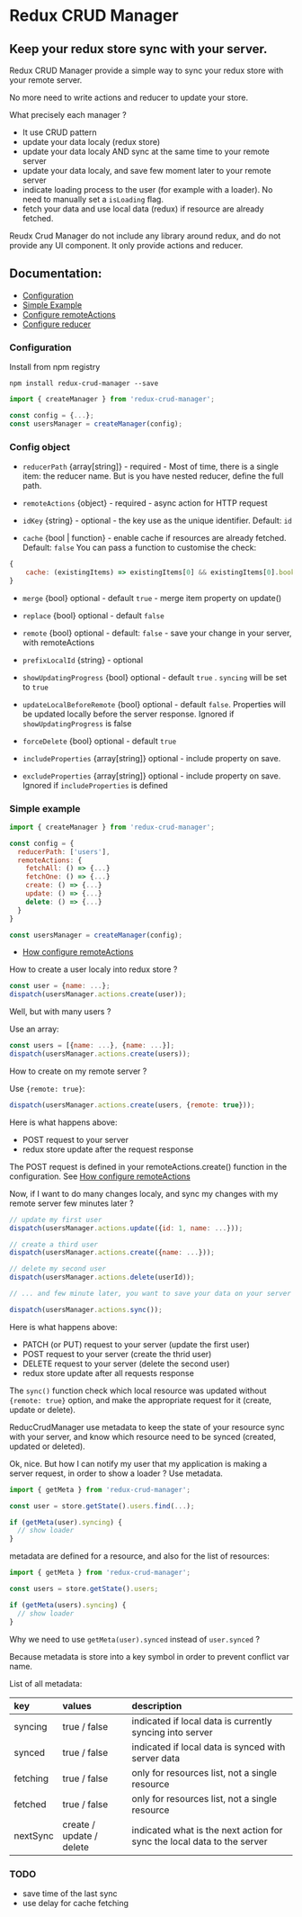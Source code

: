 Redux CRUD Manager
===================

## Keep your redux store sync with your server.

Redux CRUD Manager provide a simple way to sync your redux store with your remote server.

No more need to write actions and reducer to update your store. 

What precisely each manager ?

* It use CRUD pattern
* update your data localy (redux store)
* update your data localy AND sync at the same time to your remote server
* update your data localy, and save few moment later to your remote server
* indicate loading process to the user (for example with a loader). No need to manually set a ```isLoading``` flag.
* fetch your data and use local data (redux) if resource are already fetched.

Reudx Crud Manager do not include any library around redux, and do not provide any UI component. It only provide actions and reducer.

## Documentation:

* [Configuration](#configuration)
* [Simple Example](#simple-example)
* [Configure remoteActions](docs/remote-actions.md)
* [Configure reducer](docs/reducer.md)

### Configuration

Install from npm registry
```
npm install redux-crud-manager --save
```

<a id="configuration"></a>

```js
import { createManager } from 'redux-crud-manager';

const config = {...};
const usersManager = createManager(config);
```

### Config object



* ```reducerPath``` {array[string]} - required - Most of time, there is a single item: the reducer name. But is you have nested reducer, define the full path.


* ```remoteActions```  {object} - required - async action for HTTP request


* ```idKey``` {string} - optional - the key use as the unique identifier. Default: ```id```


* ```cache``` {bool | function} - enable cache if resources are already fetched. Default: ```false```
You can pass a function to customise the check:
```js
{
    cache: (existingItems) => existingItems[0] && existingItems[0].bookId === someBookId
}
```


* ```merge``` {bool} optional - default ```true``` - merge item property on update()


* ```replace``` {bool} optional - default ```false```


* ```remote``` {bool} optional - default: ```false``` - save your change in your server, with remoteActions


* ```prefixLocalId``` {string} - optional


* ```showUpdatingProgress``` {bool} optional - default ```true``` . ```syncing``` will be set to ```true```


* ```updateLocalBeforeRemote``` {bool} optional - default ```false```. Properties will be updated locally before the server response. Ignored if ```showUpdatingProgress``` is false


* ```forceDelete``` {bool} optional - default ```true```


* ```includeProperties``` {array[string]} optional - include property on save.


* ```excludeProperties``` {array[string]} optional - include property on save. Ignored if ```includeProperties``` is defined



<a id="simple-example"></a>

### Simple example

```js
import { createManager } from 'redux-crud-manager';

const config = {
  reducerPath: ['users'],
  remoteActions: {
    fetchAll: () => {...}
    fetchOne: () => {...}
    create: () => {...}
    update: () => {...}
    delete: () => {...}
  }
}

const usersManager = createManager(config);
```

* [How configure remoteActions](docs/remote-actions.md)

How to create a user localy into redux store ?
```js
const user = {name: ...};
dispatch(usersManager.actions.create(user));
```

Well, but with many users ?

Use an array:
```js
const users = [{name: ...}, {name: ...}];
dispatch(usersManager.actions.create(users));
```

How to create on my remote server ?

Use ```{remote: true}```:

```js
dispatch(usersManager.actions.create(users, {remote: true}));
```

Here is what happens above:
* POST request to your server
* redux store update after the request response

The POST request is defined in your remoteActions.create() function in the configuration.
See [How configure remoteActions](docs/remote-actions.md)

Now, if I want to do many changes localy, and sync my changes with my remote server few minutes later ? 

```js
// update my first user
dispatch(usersManager.actions.update({id: 1, name: ...}));

// create a third user
dispatch(usersManager.actions.create({name: ...}));

// delete my second user
dispatch(usersManager.actions.delete(userId));

// ... and few minute later, you want to save your data on your server

dispatch(usersManager.actions.sync());
```

Here is what happens above:
* PATCH (or PUT) request to your server (update the first user)
* POST request to your server (create the thrid user)
* DELETE request to your server (delete the second user)
* redux store update after all requests response

The ```sync()``` function check which local resource was updated without ```{remote: true}``` option, and make the appropriate request for it (create, update or delete).

ReducCrudManager use metadata to keep the state of your resource sync with your server, and know which resource need to be synced (created, updated or deleted).

Ok, nice. But how I can notify my user that my application is making a server request, in order to show a loader ?
Use metadata.

```js
import { getMeta } from 'redux-crud-manager';

const user = store.getState().users.find(...);

if (getMeta(user).syncing) {
  // show loader
}
``` 

metadata are defined for a resource, and also for the list of resources:

```js
import { getMeta } from 'redux-crud-manager';

const users = store.getState().users;

if (getMeta(users).syncing) {
  // show loader
}
``` 

Why we need to use ```getMeta(user).synced``` instead of ```user.synced``` ?

Because metadata is store into a key symbol in order to prevent conflict var name.

List of all metadata:

| key | values | description |
|:-------|:------|:------|
|syncing|true / false|indicated if local data is currently syncing into server|
|synced|true / false|indicated if local data is synced with server data|
|fetching|true / false|only for resources list, not a single resource| 
|fetched|true / false|only for resources list, not a single resource| 
|nextSync|create / update / delete|indicated what is the next action for sync the local data to the server|


### TODO
* save time of the last sync
* use delay for cache fetching
